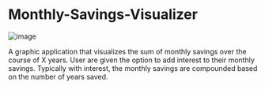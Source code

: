 # Monthly-Savings-Visualizer

![image](https://user-images.githubusercontent.com/64393177/186529165-53f05fe4-3765-4fb6-bc5a-efb9863a5237.png)

A graphic application that visualizes the sum of monthly savings over the course of X years.
User are given the option to add interest to their monthly savings. Typically with interest, the monthly savings are compounded based on the number of years saved.

